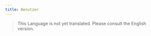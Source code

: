 ```yaml
---
title: Benutzer
---
```


> This Language is not yet translated. Please consult the English version.
